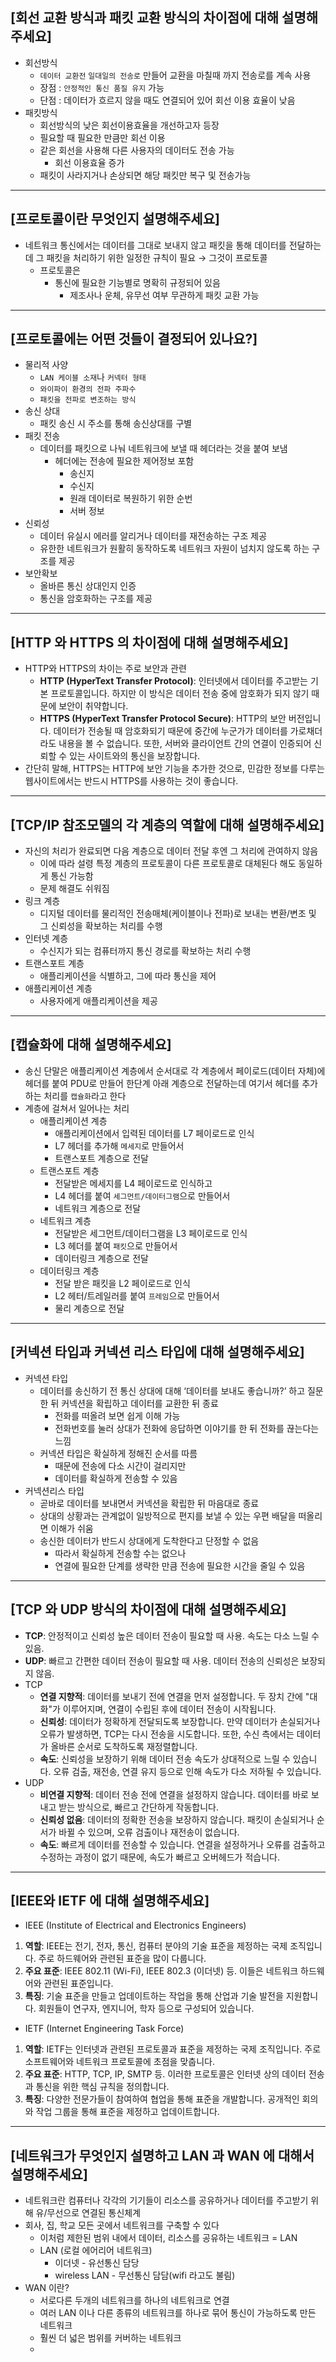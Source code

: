 ## **[회선 교환 방식과 패킷 교환 방식의 차이점에 대해 설명해주세요]**

- 회선방식
    - `데이터 교환전` `일대일의 전송로` 만들어 교환을 마칠때 까지 전송로를 계속 사용
    - 장점 : `안정적인 통신 품질 유지` 가능
    - 단점 : 데이터가 흐르지 않을 때도 연결되어 있어 회선 이용 효율이 낮음
- 패킷방식
    - 회선방식의 낮은 회선이용효율을 개선하고자 등장
    - 필요할 때 필요한 만큼만 회선 이용
    - 같은 회선을 사용해 다른 사용자의 데이터도 전송 가능
        - 회선 이용효율 증가
    - 패킷이 사라지거나 손상되면 해당 패킷만 복구 및 전송가능
    

---

## **[프로토콜이란 무엇인지 설명해주세요]**

- 네트워크 통신에서는 데이터를 그대로 보내지 않고 패킷을 통해 데이터를 전달하는데 그 패킷을 처리하기 위한 일정한 규칙이 필요 → 그것이 프로토콜
    - 프로토콜은
        - 통신에 필요한 기능별로 명확히 규정되어 있음
            - 제조사나 운체, 유무선 여부 무관하게 패킷 교환 가능

---

## **[프로토콜에는 어떤 것들이 결정되어 있나요?]**

- 물리적 사양
    - `LAN 케이블 소재`나 `커넥터 형태`
    - `와이파이 환경의 전파 주파수`
    - `패킷을 전파로 변조하는 방식`
- 송신 상대
    - 패킷 송신 시 주소를 통해 송신상대를 구별
- 패킷 전송
    - 데이터를 패킷으로 나눠 네트워크에 보낼 때 헤더라는 것을 붙여 보냄
        - 헤더에는 전송에 필요한 제어정보 포함
            - 송신지
            - 수신지
            - 원래 데이터로 복원하기 위한 순번
            - 서버 정보
- 신뢰성
    - 데이터 유실시 에러를 알리거나 데이터를 재전송하는 구조 제공
    - 유한한 네트워크가 원활히 동작하도록 네트워크 자원이 넘치지 않도록 하는 구조를 제공
- 보안확보
    - 올바른 통신 상대인지 인증
    - 통신을 암호화하는 구조를 제공

---

## [HTTP 와 HTTPS 의 차이점에 대해 설명해주세요]

- HTTP와 HTTPS의 차이는 주로 보안과 관련
    - **HTTP (HyperText Transfer Protocol)**: 인터넷에서 데이터를 주고받는 기본 프로토콜입니다. 하지만 이 방식은 데이터 전송 중에 암호화가 되지 않기 때문에 보안이 취약합니다.
    - **HTTPS (HyperText Transfer Protocol Secure)**: HTTP의 보안 버전입니다. 데이터가 전송될 때 암호화되기 때문에 중간에 누군가가 데이터를 가로채더라도 내용을 볼 수 없습니다. 또한, 서버와 클라이언트 간의 연결이 인증되어 신뢰할 수 있는 사이트와의 통신을 보장합니다.
- 간단히 말해, HTTPS는 HTTP에 보안 기능을 추가한 것으로, 민감한 정보를 다루는 웹사이트에서는 반드시 HTTPS를 사용하는 것이 좋습니다.

---

## [TCP/IP 참조모델의 각 계층의 역할에 대해 설명해주세요]

- 자신의 처리가 완료되면 다음 계층으로 데이터 전달 후엔 그 처리에 관여하지 않음
    - 이에 따라 설령 특정 계층의 프로토콜이 다른 프로토콜로 대체된다 해도 동일하게 통신 가능함
    - 문제 해결도 쉬워짐
- 링크 계층
    - 디지털 데이터를 물리적인 전송매체(케이블이나 전파)로 보내는 변환/변조 및 그 신뢰성을 확보하는 처리를 수행
- 인터넷 계층
    - 수신지가 되는 컴퓨터까지 통신 경로를 확보하는 처리 수행
- 트랜스포트 계층
    - 애플리케이션을 식별하고, 그에 따라 통신을 제어
- 애플리케이션 계층
    - 사용자에게 애플리케이션을 제공
    

---

## [캡슐화에 대해 설명해주세요]

- 송신 단말은 애플리케이션 계층에서 순서대로 각 계층에서 페이로드(데이터 자체)에 헤더를 붙여 PDU로 만들어 한단계 아래 계층으로 전달하는데 여기서 헤더를 추가하는 처리를 `캡슐화`라고 한다
- 계층에 걸쳐서 일어나는 처리
    - 애플리케이션 계층
        - 애플리케이션에서 입력된 데이터를 L7 페이로드로 인식
        - L7 헤더를 추가해 `메세지`로 만들어서
        - 트랜스포트 계층으로 전달
    - 트랜스포트 계층
        - 전달받은 메세지를 L4 페이로드로 인식하고
        - L4 헤더를 붙여 `세그먼트/데이터그램`으로 만들어서
        - 네트워크 계층으로 전달
    - 네트워크 계층
        - 전달받은 세그먼트/데이터그램을 L3 페이로드로 인식
        - L3 헤더를 붙여 `패킷`으로 만들어서
        - 데이터링크 계층으로 전달
    - 데이터링크 계층
        - 전달 받은 패킷을 L2 페이로드로 인식
        - L2 헤터/트레일러를 붙여 `프레임`으로 만들어서
        - 물리 계층으로 전달

---

## [커넥션 타입과 커넥션 리스 타입에 대해 설명해주세요]

- 커넥션 타입
    - 데이터를 송신하기 전 통신 상대에 대해 ‘데이터를 보내도 좋습니까?’ 하고 질문한 뒤 커넥션을 확립하고 데이터를 교환한 뒤 종료
        - 전화를 떠올려 보면 쉽게 이해 가능
        - 전화번호를 눌러 상대가 전화에 응답하면 이야기를 한 뒤 전화를 끊는다는 느낌
    - 커넥션 타입은 확실하게 정해진 순서를 따름
        - 때문에 전송에 다소 시간이 걸리지만
        - 데이터를 확실하게 전송할 수 있음
- 커넥션리스 타입
    - 곧바로 데이터를 보내면서 커넥션을 확립한 뒤 마음대로 종료
    - 상대의 상황과는 관계없이 일방적으로 편지를 보낼 수 있는 우편 배달을 떠올리면 이해가 쉬움
    - 송신한 데이터가 반드시 상대에게 도착한다고 단정할 수 없음
        - 따라서 확실하게 전송할 수는 없으나
        - 연결에 필요한 단계를 생략한 만큼 전송에 필요한 시간을 줄일 수 있음

---

## [TCP 와 UDP 방식의 차이점에 대해 설명해주세요]

- **TCP**: 안정적이고 신뢰성 높은 데이터 전송이 필요할 때 사용. 속도는 다소 느릴 수 있음.
- **UDP**: 빠르고 간편한 데이터 전송이 필요할 때 사용. 데이터 전송의 신뢰성은 보장되지 않음.
- TCP
    - **연결 지향적**: 데이터를 보내기 전에 연결을 먼저 설정합니다. 두 장치 간에 "대화"가 이루어지며, 연결이 수립된 후에 데이터 전송이 시작됩니다.
    - **신뢰성**: 데이터가 정확하게 전달되도록 보장합니다. 만약 데이터가 손실되거나 오류가 발생하면, TCP는 다시 전송을 시도합니다. 또한, 수신 측에서는 데이터가 올바른 순서로 도착하도록 재정렬합니다.
    - **속도**: 신뢰성을 보장하기 위해 데이터 전송 속도가 상대적으로 느릴 수 있습니다. 오류 검출, 재전송, 연결 유지 등으로 인해 속도가 다소 저하될 수 있습니다.
- UDP
    - **비연결 지향적**: 데이터 전송 전에 연결을 설정하지 않습니다. 데이터를 바로 보내고 받는 방식으로, 빠르고 간단하게 작동합니다.
    - **신뢰성 없음**: 데이터의 정확한 전송을 보장하지 않습니다. 패킷이 손실되거나 순서가 바뀔 수 있으며, 오류 검출이나 재전송이 없습니다.
    - **속도**: 빠르게 데이터를 전송할 수 있습니다. 연결을 설정하거나 오류를 검출하고 수정하는 과정이 없기 때문에, 속도가 빠르고 오버헤드가 적습니다.

---

## [IEEE와 IETF 에 대해 설명해주세요]

- IEEE (Institute of Electrical and Electronics Engineers)
1. **역할**: IEEE는 전기, 전자, 통신, 컴퓨터 분야의 기술 표준을 제정하는 국제 조직입니다. 주로 하드웨어와 관련된 표준을 많이 다룹니다.
2. **주요 표준**: IEEE 802.11 (Wi-Fi), IEEE 802.3 (이더넷) 등. 이들은 네트워크 하드웨어와 관련된 표준입니다.
3. **특징**: 기술 표준을 만들고 업데이트하는 작업을 통해 산업과 기술 발전을 지원합니다. 회원들이 연구자, 엔지니어, 학자 등으로 구성되어 있습니다.

- IETF (Internet Engineering Task Force)
1. **역할**: IETF는 인터넷과 관련된 프로토콜과 표준을 제정하는 국제 조직입니다. 주로 소프트웨어와 네트워크 프로토콜에 초점을 맞춥니다.
2. **주요 표준**: HTTP, TCP, IP, SMTP 등. 이러한 프로토콜은 인터넷 상의 데이터 전송과 통신을 위한 핵심 규칙을 정의합니다.
3. **특징**: 다양한 전문가들이 참여하여 협업을 통해 표준을 개발합니다. 공개적인 회의와 작업 그룹을 통해 표준을 제정하고 업데이트합니다.

---

## [네트워크가 무엇인지 설명하고 LAN 과 WAN 에 대해서 설명해주세요]

- 네트워크란 컴퓨터나 각각의 기기들이 리소스를 공유하거나 데이터를 주고받기 위해 유/무선으로 연결된 통신체계
- 회사, 집, 학교 모든 곳에서 네트워크를 구축할 수 있다
    - 이처럼 제한된 범위 내에서 데이터, 리소스를 공유하는 네트워크 = LAN
    - LAN (로컬 에어리어 네트워크)
        - 이더넷 - 유선통신 담당
        - wireless LAN -  무선통신 담담(wifi 라고도 불림)
- WAN 이란?
    - 서로다른 두개의 네트워크를 하나의 네트워크로 연결
    - 여러 LAN 이나 다른 종류의 네트워크를 하나로 묶어 통신이 가능하도록 만든 네트워크
    - 훨씬 더 넓은 범위를 커버하는 네트워크
    -
